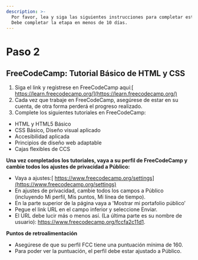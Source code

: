 ```yaml
---
description: >-
  Por favor, lea y siga las siguientes instrucciones para completar esta etapa.
  Debe completar la etapa en menos de 10 días.
---
```


# Paso 2

## **FreeCodeCamp: Tutorial Básico de HTML y CSS**

1. Siga el link y regístrese en FreeCodeCamp aquí:[ https://learn.freecodecamp.org/](https://learn.freecodecamp.org/)
2. Cada vez que trabaje en FreeCodeCamp, asegúrese de estar en su cuenta, de otra forma perderá el progreso realizado.
3. Complete los siguientes tutoriales en FreeCodeCamp: 

* HTML y HTML5 Básico
* CSS Básico, Diseño visual aplicado
* Accesibilidad aplicada
* Principios de diseño web adaptable
* Cajas flexibles de CCS

**Una vez completados los tutoriales, vaya a su perfil de FreeCodeCamp y cambie todos los ajustes de privacidad a Público:**

* Vaya a ajustes:[ https://www.freecodecamp.org/settings](https://www.freecodecamp.org/settings)
* En ajustes de privacidad, cambie todos los campos a Público \(incluyendo Mi perfil, Mis puntos, Mi línea de tiempo\).
* En la parte superior de la página vaya a 'Mostrar mi portafolio público’
* Pegue el link URL en el campo inferior y seleccione Enviar.
* El URL debe lucir más o menos así. \(La última parte es su nombre de usuario\): https://www.freecodecamp.org/fccfa2c11d1.

**Puntos de retroalimentación**

* Asegúrese de que su perfil FCC tiene una puntuación mínima de 160.
* Para poder ver la puntuación, el perfil debe estar ajustado a Público.




